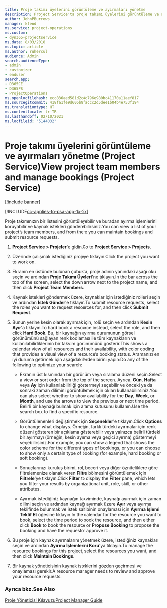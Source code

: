 ```yaml
---
title: Proje takımı üyelerini görüntüleme ve ayırmaları yönetme
description: Project Service'ta proje takımı üyelerini görüntüleme ve ayırmaları yönetme
author: JohnPBurrows
manager: kfend
ms.service: project-operations
ms.custom:
- dyn365-projectservice
ms.date: 8/03/2018
ms.topic: article
ms.author: ruhercul
audience: Admin
search.audienceType:
- admin
- customizer
- enduser
search.app:
- D365CE
- D365PS
- ProjectOperations
ms.openlocfilehash: ecc836aed581d2c8c796e980bc41170a11aef817
ms.sourcegitcommit: 418fa1fe9d605b8faccc2d5dee1b04b4e753f194
ms.translationtype: HT
ms.contentlocale: tr-TR
ms.lasthandoff: 02/10/2021
ms.locfileid: "5144032"
---
```

# <a name="view-project-team-members-and-manage-bookings-project-service"></a><span data-ttu-id="12c10-103">Proje takımı üyelerini görüntüleme ve ayırmaları yönetme (Project Service)</span><span class="sxs-lookup"><span data-stu-id="12c10-103">View project team members and manage bookings (Project Service)</span></span>

[!include [banner](../includes/psa-now-project-operations.md)]

[!INCLUDE[cc-applies-to-psa-app-1x-2x](../includes/cc-applies-to-psa-app-1x-2x.md)]

<span data-ttu-id="12c10-104">Proje takımınızın bir listesini görüntüleyebilir ve buradan ayırma işlemlerini koruyabilir ve kaynak istekleri gönderebilirsiniz.</span><span class="sxs-lookup"><span data-stu-id="12c10-104">You can view a list of your project’s team members, and from there you can maintain bookings and submit resource requests.</span></span>  
  
1.  <span data-ttu-id="12c10-105">**Project Service > Projeler**'e gidin.</span><span class="sxs-lookup"><span data-stu-id="12c10-105">Go to **Project Service > Projects**.</span></span>  
  
2.  <span data-ttu-id="12c10-106">Üzerinde çalışmak istediğiniz projeye tıklayın.</span><span class="sxs-lookup"><span data-stu-id="12c10-106">Click the project you want to work on.</span></span>  
  
3.  <span data-ttu-id="12c10-107">Ekranın en üstünde bulunan çubukta, proje adının yanındaki aşağı oku seçin ve ardından **Proje Takımı Üyeleri**'ne tıklayın.</span><span class="sxs-lookup"><span data-stu-id="12c10-107">In the bar across the top of the screen, select the down arrow next to the project name, and then click **Project Team Members**.</span></span>  
  
4.  <span data-ttu-id="12c10-108">Kaynak istekleri göndermek üzere, kaynaklar için istediğiniz rolleri seçin ve ardından **İstek Gönder**'e tıklayın.</span><span class="sxs-lookup"><span data-stu-id="12c10-108">To submit resource requests, select the roles you want to request resources for, and then click **Submit Request**.</span></span>  
  
5.  <span data-ttu-id="12c10-109">Bunun yerine kesin olarak ayırmak için, rolü seçin ve ardından **Kesin Ayır**'a tıklayın.</span><span class="sxs-lookup"><span data-stu-id="12c10-109">To hard book a resource instead, select the role, and then click **Hard Book**.</span></span> <span data-ttu-id="12c10-110">Bu, bir kaynağın ayırma durumunun görsel görünümünü sağlayan renk kodlaması ile tüm kaynakların ve kullanılabilirliklerinin bir takvim görünümünü gösterir.</span><span class="sxs-lookup"><span data-stu-id="12c10-110">This shows a calendar view of all resources and their availability, with color coding that provides a visual view of a resource’s booking status.</span></span> <span data-ttu-id="12c10-111">Aramanızı en iyi duruma getirmek için aşağıdakilerden birini yapın:</span><span class="sxs-lookup"><span data-stu-id="12c10-111">Do any of the following to optimize your search:</span></span>  
  
    -   <span data-ttu-id="12c10-112">Ekranın üst kısmından bir görünüm veya sıralama düzeni seçin.</span><span class="sxs-lookup"><span data-stu-id="12c10-112">Select a view or sort order from the top of the screen.</span></span> <span data-ttu-id="12c10-113">Ayrıca, **Gün**, **Hafta** veya **Ay** için kullanılabilirliği göstermeyi seçebilir ve önceki ya da sonraki zaman dilimini görüntülemek için okları kullanabilirsiniz.</span><span class="sxs-lookup"><span data-stu-id="12c10-113">You can also select whether to show availability for the **Day**, **Week**, or **Month**, and use the arrows to view the previous or next time period.</span></span> <span data-ttu-id="12c10-114">Belirli bir kaynağı bulmak için arama kutusunu kullanın.</span><span class="sxs-lookup"><span data-stu-id="12c10-114">Use the search box to find a specific resource.</span></span>  
  
    -   <span data-ttu-id="12c10-115">Görüntülenenleri değiştirmek için **Seçenekler**'e tıklayın.</span><span class="sxs-lookup"><span data-stu-id="12c10-115">Click **Options** to change what displays.</span></span> <span data-ttu-id="12c10-116">Örneğin, farklı türdeki ayırmalar için renk düzeni gösteren bir açıklama gösterebilir veya yalnızca belirli türdeki bir ayırmayı (örneğin, kesin ayırma veya geçici ayırma) göstermeyi seçebilirsiniz.</span><span class="sxs-lookup"><span data-stu-id="12c10-116">For example, you can show a legend that shows the color scheme for the different types of bookings, or you can choose to show only a certain type of booking (for example, hard booking or soft booking).</span></span>  
  
    -   <span data-ttu-id="12c10-117">Sonuçlarınızı kuruluş birimi, rol, beceri veya diğer özniteliklere göre filtrelemenize olanak veren **Filtre** bölmesini görüntülemek için **Filtrele**'ye tıklayın.</span><span class="sxs-lookup"><span data-stu-id="12c10-117">Click **Filter** to display the **Filter** pane, which lets you filter your results by organizational unit, role, skill, or other attributes.</span></span>  
  
    -   <span data-ttu-id="12c10-118">Ayırmak istediğiniz kaynağın takviminde, kaynağı ayırmak için zaman dilimi seçin ve ardından kaynağı ayırmak üzere **Ayır** veya ayırma teklifinde bulunmak ve istek sahibinin onaylaması için **Ayırma İşlemi Teklif Et** öğesine tıklayın.</span><span class="sxs-lookup"><span data-stu-id="12c10-118">In the calendar for the resource you want to book, select the time period to book the resource, and then either click **Book** to book the resource or **Propose Booking** to propose the booking and have the requestor approve it.</span></span>  
  
6.  <span data-ttu-id="12c10-119">Bu proje için kaynak ayırmalarını yönetmek üzere, istediğiniz kaynakları seçin ve ardından **Ayırma İşlemlerini Koru**'ya tıklayın.</span><span class="sxs-lookup"><span data-stu-id="12c10-119">To manage the resource bookings for this project, select the resources you want, and then click **Maintain Bookings**.</span></span>  
  
7.  <span data-ttu-id="12c10-120">Bir kaynak yöneticisinin kaynak isteklerini gözden geçirmesi ve onaylaması gerekir.</span><span class="sxs-lookup"><span data-stu-id="12c10-120">A resource manager needs to review and approve your resource requests.</span></span>  
  
### <a name="see-also"></a><span data-ttu-id="12c10-121">Ayrıca bkz.</span><span class="sxs-lookup"><span data-stu-id="12c10-121">See Also</span></span>  
 [<span data-ttu-id="12c10-122">Proje Yöneticisi Kılavuzu</span><span class="sxs-lookup"><span data-stu-id="12c10-122">Project Manager Guide</span></span>](../psa/project-manager-guide.md)
